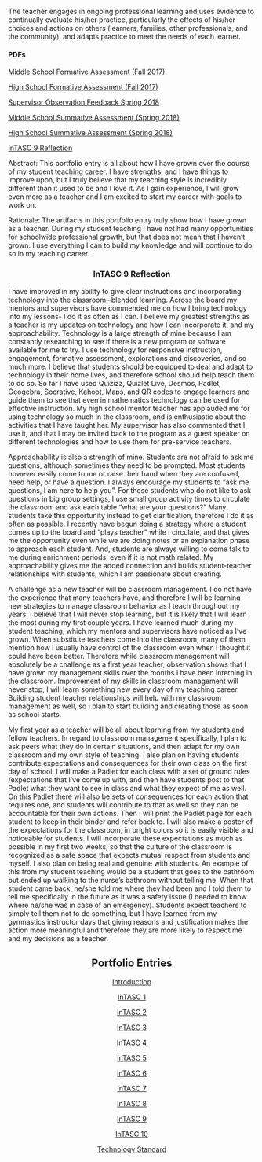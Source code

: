 <p>The teacher engages in ongoing professional learning and uses evidence to continually evaluate his/her practice, particularly the effects of his/her choices and actions on others (learners, families, other professionals, and the community), and adapts practice to meet the needs of each learner.</p>
<h4>PDFs</h4>
<p><a href="Formative%20Assessment%20MS.pdf">Middle School Formative Assessment (Fall 2017)</a></p>
<p><a href="Formative%20Assessment%20HS.pdf">High School Formative Assessment (Fall 2017)</a></p>
<p><a href="Eastern%20Tech%20Observation%202.pdf">Supervisor Observation Feedback Spring 2018</a></p>
<p><a href="Trumble%20Eval.pdf">Middle School Summative Assessment (Spring 2018)</a></p>
<p><a href="Summative%20HS.pdf">High School Summative Assessment (Spring 2018)</a></p>
<p><a href="InTASC%209%20Reflection.pdf">InTASC 9 Reflection</a></p>

<p>Abstract: This portfolio entry is all about how I have grown over the course of my student teaching career. I have strengths, and I have things to improve upon, but I truly believe that my teaching style is incredibly different than it used to be and I love it. As I gain experience, I will grow even more as a teacher and I am excited to start my career with goals to work on. </p>
<p>Rationale: The artifacts in this portfolio entry truly show how I have grown as a teacher. During my student teaching I have not had many opportunities for schoolwide professional growth, but that does not mean that I haven’t grown. I use everything I can to build my knowledge and will continue to do so in my teaching career.</p>
<h3 align="center">InTASC 9 Reflection</h3>
<p>I have improved in my ability to give clear instructions and incorporating technology into the classroom –blended learning. Across the board my mentors and supervisors have commended me on how I bring technology into my lessons- I do it as often as I can. I believe my greatest strengths as a teacher is my updates on technology and how I can incorporate it, and my approachability. Technology is a large strength of mine because I am constantly researching to see if there is a new program or software available for me to try. I use technology for responsive instruction, engagement, formative assessment, explorations and discoveries, and so much more. I believe that students should be equipped to deal and adapt to technology in their home lives, and therefore school should help teach them to do so. So far I have used Quizizz, Quizlet Live, Desmos, Padlet, Geogebra, Socrative, Kahoot, Maps, and QR codes to engage learners and guide them to see that even in mathematics technology can be used for effective instruction. My high school mentor teacher has applauded me for using technology so much in the classroom, and is enthusiastic about the activities that I have taught her. My supervisor has also commented that I use it, and that I may be invited back to the program as a guest speaker on different technologies and how to use them for pre-service teachers. </p>
<p>Approachability is also a strength of mine. Students are not afraid to ask me questions, although sometimes they need to be prompted. Most students however easily come to me or raise their hand when they are confused, need help, or have a question. I always encourage my students to “ask me questions, I am here to help you”. For those students who do not like to ask questions in big group settings, I use small group activity times to circulate the classroom and ask each table “what are your questions?” Many students take this opportunity instead to get  clarification, therefore I do it as often as possible. I recently have begun doing a strategy where a student comes up to the board and “plays teacher” while I circulate, and that gives me the opportunity even while we are doing notes or an explanation phase to approach each student. And, students are always willing to come talk to me during enrichment periods, even if it is not math related. My approachability gives me the added connection and builds student-teacher relationships with students, which I am passionate about creating. </p>
<p>A challenge as a new teacher will be classroom management. I do not have the experience that many teachers have, and therefore I will be learning new strategies to manage classroom behavior as I teach throughout my years. I believe that I will never stop learning, but it is likely that I will learn the most during my first couple years. I have learned much during my student teaching, which my mentors and supervisors have noticed as I’ve grown. When substitute teachers come into the classroom, many of them mention how I usually have control of the classroom even when I thought it could have been better. Therefore while classroom management will absolutely be a challenge as a first year teacher, observation shows that I have grown my management skills over the months I have been interning in the classroom. Improvement of my skills in classroom management will never stop; I will learn something new every day of my teaching career. Building student teacher relationships will help with my classroom management as well, so I plan to start building and creating those as soon as school starts. </p>
<p>My first year as a teacher will be all about learning from my students and fellow teachers. In regard to classroom management specifically, I plan to ask peers what they do in certain  situations, and then adapt for my own classroom and my own style of teaching. I also plan on having students contribute expectations and consequences for their own class on the first day of school. I will make a Padlet for each class with a set of ground rules /expectations that I’ve come up with, and then have students post to that Padlet what they want to see in class and what they expect of me as well. On this Padlet there will also be sets of consequences for each action that requires one, and students will contribute to that as well so they can be accountable for their own actions. Then I will print the Padlet page for each student to keep in their binder and refer back to. I will also make a poster of the expectations for the classroom, in bright colors so it is easily visible and noticeable for students. I will incorporate these expectations as much as possible in my first two weeks, so that the culture of the classroom is recognized as a safe space that expects mutual respect from students and myself. I also plan on being real and genuine with students. An example of this from my student teaching would be a student that goes to the bathroom but ended up walking to the nurse’s bathroom without telling me. When that student came back, he/she told me where they had been and I told them to tell me specifically in the future as it was a safety issue (I needed to know where he/she was in case of an emergency). Students expect teachers to simply tell them not to do something, but I have learned from my gymnastics instructor days that giving reasons and justification makes the action more meaningful and therefore they are more likely to respect me and my decisions as a teacher. </p>

<h2 align="center">Portfolio Entries</h2>
<p align="center"><a href="https://etrumble.github.io/Emily-Trumble-Portfolio/">Introduction</a></p>
<p align="center"><a href="https://etrumble.github.io/InTASC_1/">InTASC 1</a></p>
<p align="center"><a href="https://etrumble.github.io/InTASC_2/">InTASC 2</a></p>
<p align="center"><a href="https://etrumble.github.io/InTASC_3/">InTASC 3</a></p>
<p align="center"><a href="https://etrumble.github.io/InTASC_4/">InTASC 4</a></p>
<p align="center"><a href="https://etrumble.github.io/InTASC_5/">InTASC 5</a></p>
<p align="center"><a href="https://etrumble.github.io/InTASC_6/">InTASC 6</a></p>
<p align="center"><a href="https://etrumble.github.io/InTASC_7/">InTASC 7</a></p>
<p align="center"><a href="https://etrumble.github.io/InTASC_8/">InTASC 8</a></p>
<p align="center"><a href="https://etrumble.github.io/InTASC_9/">InTASC 9</a></p>
<p align="center"><a href="https://etrumble.github.io/InTASC_10/">InTASC 10</a></p>
<p align="center"><a href="https://etrumble.github.io/Technology_Standard/">Technology Standard</a></p>
